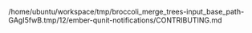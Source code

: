 /home/ubuntu/workspace/tmp/broccoli_merge_trees-input_base_path-GAgI5fwB.tmp/12/ember-qunit-notifications/CONTRIBUTING.md